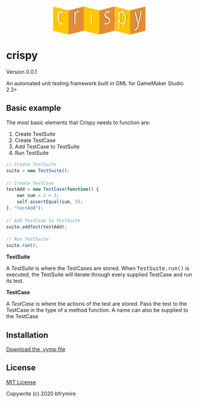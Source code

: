 <p align="center"><img src="./LOGO.png" style="display:block;width:250px; margin:auto;"></p>

<h1>crispy</h1>
<p>Version 0.0.1</p>
<p>An automated unit testing framework built in GML for GameMaker Studio 2.3+</p>

<h2>Basic example</h2>
<p>The most basic elements that Crispy needs to function are:</p>

<ol>
	<li>Create TestSuite</li>
	<li>Create TestCase</li>
	<li>Add TestCase to TestSuite</li>
	<li>Run TestSuite</li>
</ol>

```js
// Create TestSuite
suite = new TestSuite();

// Create TestCase
testAdd = new TestCase(function() {
	var sum = 2 + 3;
	self.assertEqual(sum, 5);
}, "testAdd");

// Add TestCase to TestSuite
suite.addTest(testAdd);

// Run TestSuite
suite.run();
```

<b>TestSuite</b>
<p>A <i>TestSuite</i> is where the TestCases are stored. When <samp>TestSuite.run()</samp>  is executed, the TestSuite will iterate through every supplied TestCase and run its test.</p>

<b>TestCase</b>
<p>A <i>TestCase</i> is where the actions of the test are stored. Pass the test to the TestCase in the type of a method function. A name can also be supplied to the TestCase</p>

<h2>Installation</h2>
<a href="https://github.com/bfrymire/crispy/releases/tag/v.0.0.1">Download the .yymp file</a>

<h2>License</h2>
<a href="https://opensource.org/licenses/MIT" _target="blank">MIT License</a>
<p>Copywrite (c) 2020 bfrymire</p>
